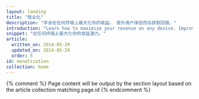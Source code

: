```yaml
---
layout: landing
title: "商业化"
description: "学会在任何终端上最大化你的收益。 提升用户体验然后获取回报。"
introduction: "Learn how to maximize your revenue on any device. Improve user experience and get paid."
snippet: "在任何终端上最大化你的收益潜力。"
article:
  written_on: 2014-05-29
  updated_on: 2014-05-29
  order: 5
id: monetization
collection: home
---
```


{% comment %}
Page content will be output by the section layout based on the article collection matching page.id
{% endcomment %}

